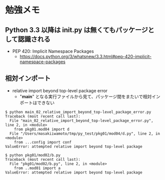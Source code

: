 
# 勉強メモ

## Python 3.3 以降は __init__.py は無くてもパッケージとして認識される

- PEP 420: Implicit Namespace Packages
    - https://docs.python.org/3/whatsnew/3.3.html#pep-420-implicit-namespace-packages

## 相対インポート

- relative import beyond top-level package error
    - "__main__" となる実行ファイルから見て、パッケージ間をまたいで相対インポートはできない

```
$ python main_02_relative_import_beyond_top-level_package_error.py
Traceback (most recent call last):
  File "main_02_relative_import_beyond_top-level_package_error.py", line 2, in <module>
    from pkg01.mod04 import d
  File "/Users/masakiiwamoto/tmp/py_test/pkg01/mod04/d.py", line 2, in <module>
    from ...config import conf
ValueError: attempted relative import beyond top-level package
```

```
$ python pkg01/mod02/b.py
Traceback (most recent call last):
  File "pkg01/mod02/b.py", line 2, in <module>
    from ..mod01 import a
ValueError: attempted relative import beyond top-level package
```

